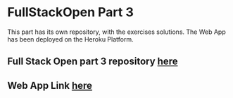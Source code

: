# FullStackOpen Part 3
This part has its own repository, with the exercises solutions. The Web App has been deployed on the Heroku Platform.

## Full Stack Open part 3 repository [here](https://github.com/ChristopherJavier/FullStackOpen2021-Part3)
## Web App Link [here](https://fso-part3-phonebook-app.herokuapp.com/)
